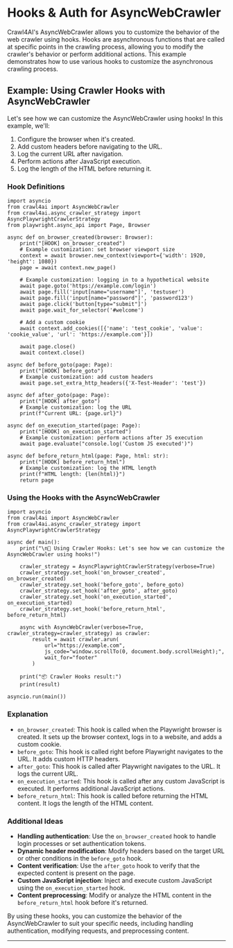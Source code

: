 # Hooks & Auth for AsyncWebCrawler

Crawl4AI's AsyncWebCrawler allows you to customize the behavior of the web crawler using hooks. Hooks are asynchronous functions that are called at specific points in the crawling process, allowing you to modify the crawler's behavior or perform additional actions. This example demonstrates how to use various hooks to customize the asynchronous crawling process.

## Example: Using Crawler Hooks with AsyncWebCrawler

Let's see how we can customize the AsyncWebCrawler using hooks! In this example, we'll:

1. Configure the browser when it's created.
2. Add custom headers before navigating to the URL.
3. Log the current URL after navigation.
4. Perform actions after JavaScript execution.
5. Log the length of the HTML before returning it.

### Hook Definitions

```hljs python
import asyncio
from crawl4ai import AsyncWebCrawler
from crawl4ai.async_crawler_strategy import AsyncPlaywrightCrawlerStrategy
from playwright.async_api import Page, Browser

async def on_browser_created(browser: Browser):
    print("[HOOK] on_browser_created")
    # Example customization: set browser viewport size
    context = await browser.new_context(viewport={'width': 1920, 'height': 1080})
    page = await context.new_page()

    # Example customization: logging in to a hypothetical website
    await page.goto('https://example.com/login')
    await page.fill('input[name="username"]', 'testuser')
    await page.fill('input[name="password"]', 'password123')
    await page.click('button[type="submit"]')
    await page.wait_for_selector('#welcome')

    # Add a custom cookie
    await context.add_cookies([{'name': 'test_cookie', 'value': 'cookie_value', 'url': 'https://example.com'}])

    await page.close()
    await context.close()

async def before_goto(page: Page):
    print("[HOOK] before_goto")
    # Example customization: add custom headers
    await page.set_extra_http_headers({'X-Test-Header': 'test'})

async def after_goto(page: Page):
    print("[HOOK] after_goto")
    # Example customization: log the URL
    print(f"Current URL: {page.url}")

async def on_execution_started(page: Page):
    print("[HOOK] on_execution_started")
    # Example customization: perform actions after JS execution
    await page.evaluate("console.log('Custom JS executed')")

async def before_return_html(page: Page, html: str):
    print("[HOOK] before_return_html")
    # Example customization: log the HTML length
    print(f"HTML length: {len(html)}")
    return page

```

### Using the Hooks with the AsyncWebCrawler

```hljs css
import asyncio
from crawl4ai import AsyncWebCrawler
from crawl4ai.async_crawler_strategy import AsyncPlaywrightCrawlerStrategy

async def main():
    print("\n🔗 Using Crawler Hooks: Let's see how we can customize the AsyncWebCrawler using hooks!")

    crawler_strategy = AsyncPlaywrightCrawlerStrategy(verbose=True)
    crawler_strategy.set_hook('on_browser_created', on_browser_created)
    crawler_strategy.set_hook('before_goto', before_goto)
    crawler_strategy.set_hook('after_goto', after_goto)
    crawler_strategy.set_hook('on_execution_started', on_execution_started)
    crawler_strategy.set_hook('before_return_html', before_return_html)

    async with AsyncWebCrawler(verbose=True, crawler_strategy=crawler_strategy) as crawler:
        result = await crawler.arun(
            url="https://example.com",
            js_code="window.scrollTo(0, document.body.scrollHeight);",
            wait_for="footer"
        )

    print("📦 Crawler Hooks result:")
    print(result)

asyncio.run(main())

```

### Explanation

- `on_browser_created`: This hook is called when the Playwright browser is created. It sets up the browser context, logs in to a website, and adds a custom cookie.
- `before_goto`: This hook is called right before Playwright navigates to the URL. It adds custom HTTP headers.
- `after_goto`: This hook is called after Playwright navigates to the URL. It logs the current URL.
- `on_execution_started`: This hook is called after any custom JavaScript is executed. It performs additional JavaScript actions.
- `before_return_html`: This hook is called before returning the HTML content. It logs the length of the HTML content.

### Additional Ideas

- **Handling authentication**: Use the `on_browser_created` hook to handle login processes or set authentication tokens.
- **Dynamic header modification**: Modify headers based on the target URL or other conditions in the `before_goto` hook.
- **Content verification**: Use the `after_goto` hook to verify that the expected content is present on the page.
- **Custom JavaScript injection**: Inject and execute custom JavaScript using the `on_execution_started` hook.
- **Content preprocessing**: Modify or analyze the HTML content in the `before_return_html` hook before it's returned.

By using these hooks, you can customize the behavior of the AsyncWebCrawler to suit your specific needs, including handling authentication, modifying requests, and preprocessing content.

* * *